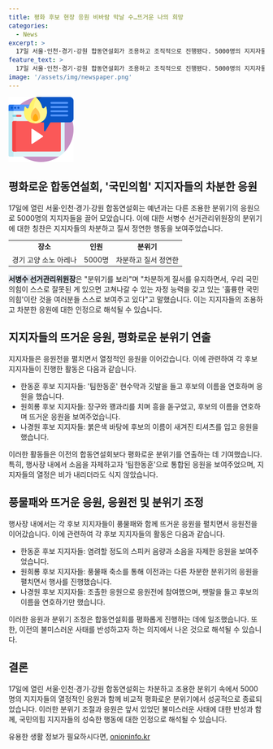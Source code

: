 ```yaml
---
title: 평화 후보 현장 응원 비바람 막날 수…뜨거운 나의 희망
categories:
  - News
excerpt: >
  17일 서울·인천·경기·강원 합동연설회가 조용하고 조직적으로 진행됐다. 5000명의 지지자들이 비에도 불구하고 열정적으로 응원했으며, 강원 합동연설회에서 있었던 불미스러운 사태 이후 평화로운 분위기였다. 지지자들은 후보들을 응원하며 행사를 진행했고, 풍물패와 티셔츠를 통해 후보를 홍보했다. 행사는 찬사를 받으며 조용하게 마무리되었고, 선거관리위원장은 차분하고 질서 정연한 분위기를 강조했다.
feature_text: >
  17일 서울·인천·경기·강원 합동연설회가 조용하고 조직적으로 진행됐다. 5000명의 지지자들이 비에도 불구하고 열정적으로 응원했으며, 강원 합동연설회에서 있었던 불미스러운 사태 이후 평화로운 분위기였다. 지지자들은 후보들을 응원하며 행사를 진행했고, 풍물패와 티셔츠를 통해 후보를 홍보했다. 행사는 찬사를 받으며 조용하게 마무리되었고, 선거관리위원장은 차분하고 질서 정연한 분위기를 강조했다.
image: '/assets/img/newspaper.png'
---
```


<p><img src="/assets/img/news.png" alt="rentncar 속보" /></p>

<h2 data-ke-size="size26">평화로운 합동연설회, '국민의힘' 지지자들의 차분한 응원</h2>

<p data-ke-size="size16">17일에 열린 서울·인천·경기·강원 합동연설회는 예년과는 다른 조용한 분위기의 응원으로 5000명의 지지자들을 끌어 모았습니다. 이에 대한 서병수 선거관리위원장의 분위기에 대한 칭찬은 지지자들의 차분하고 질서 정연한 행동을 보여주었습니다.</p>

<table>
    <tr>
        <td style="text-align: center; height: 17px;"><b>장소</b></td>
        <td style="text-align: center; height: 17px;"><b>인원</b></td>
        <td style="text-align: center; height: 17px;"><b>분위기</b></td>
    </tr>
    <tr>
        <td style="text-align: center; height: 17px;">경기 고양 소노 아레나</td>
        <td style="text-align: center; height: 17px;">5000명</td>
        <td style="text-align: center; height: 17px;">차분하고 질서 정연한</td>
    </tr>
</table>

<p><b><span style="background-color: #21538527;">서병수 선거관리위원장</span></b>은 "분위기를 보라"며 "차분하게 질서를 유지하면서, 우리 국민의힘이 스스로 잘못된 게 있으면 고쳐나갈 수 있는 자정 능력을 갖고 있는 '훌륭한 국민의힘'이란 것을 여러분들 스스로 보여주고 있다"고 말했습니다. 이는 지지자들의 조용하고 차분한 응원에 대한 인정으로 해석될 수 있습니다.</p>

<h2 data-ke-size="size26">지지자들의 뜨거운 응원, 평화로운 분위기 연출</h2>

<p data-ke-size="size16">지지자들은 응원전을 펼치면서 열정적인 응원을 이어갔습니다. 이에 관련하여 각 후보 지지자들이 진행한 활동은 다음과 같습니다.</p>

<ul>
    <li>한동훈 후보 지지자들: '팀한동훈' 현수막과 깃발을 들고 후보의 이름을 연호하며 응원을 했습니다.</li>
    <li>원희룡 후보 지지자들: 장구와 꽹과리를 치며 흥을 돋구었고, 후보의 이름을 연호하며 뜨거운 응원을 보여주었습니다.</li>
    <li>나경원 후보 지지자들: 붉은색 바탕에 후보의 이름이 새겨진 티셔츠를 입고 응원을 했습니다.</li>
</ul>

<p data-ke-size="size16">이러한 활동들은 이전의 합동연설회보다 평화로운 분위기를 연출하는 데 기여했습니다. 특히, 행사장 내에서 소음을 자제하고자 '팀한동훈'으로 통합된 응원을 보여주었으며, 지지자들의 열정은 비가 내리더라도 식지 않았습니다.</p>

<h2 data-ke-size="size26">풍물패와 뜨거운 응원, 응원전 및 분위기 조정</h2>

<p data-ke-size="size16">행사장 내에서는 각 후보 지지자들이 풍물패와 함께 뜨거운 응원을 펼치면서 응원전을 이어갔습니다. 이에 관련하여 각 후보 지지자들의 활동은 다음과 같습니다.</p>

<ul>
    <li>한동훈 후보 지지자들: 염려할 정도의 스피커 음량과 소음을 자제한 응원을 보여주었습니다.</li>
    <li>원희룡 후보 지지자들: 풍물패 축소를 통해 이전과는 다른 차분한 분위기의 응원을 펼치면서 행사를 진행했습니다.</li>
    <li>나경원 후보 지지자들: 조촐한 응원으로 응원전에 참여했으며, 팻말을 들고 후보의 이름을 연호하기만 했습니다.</li>
</ul>

<p data-ke-size="size16">이러한 응원과 분위기 조정은 합동연설회를 평화롭게 진행하는 데에 일조했습니다. 또한, 이전의 불미스러운 사태를 반성하고자 하는 의지에서 나온 것으로 해석될 수 있습니다.</p>

<h2 data-ke-size="size26">결론</h2>

<p data-ke-size="size16">17일에 열린 서울·인천·경기·강원 합동연설회는 차분하고 조용한 분위기 속에서 5000명의 지지자들의 열정적인 응원과 함께 비교적 평화로운 분위기에서 성공적으로 종료되었습니다. 이러한 분위기 조절과 응원은 앞서 있었던 불미스러운 사태에 대한 반성과 함께, 국민의힘 지지자들의 성숙한 행동에 대한 인정으로 해석될 수 있습니다.</p>
유용한 생활 정보가 필요하시다면, <a href="https://onioninfo.kr" rel="dofollow">onioninfo.kr</a>


